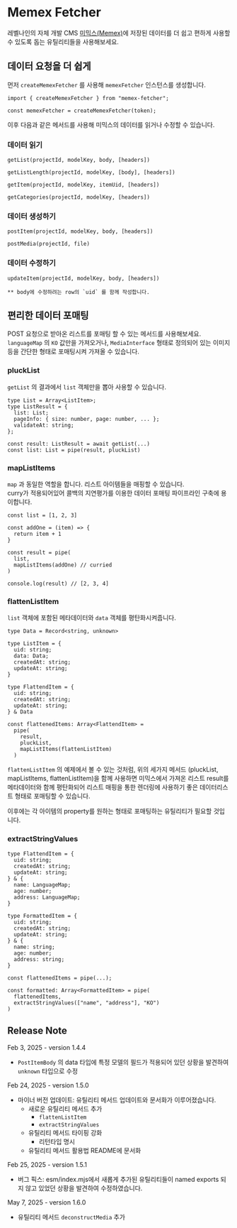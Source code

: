 # Memex Fetcher

레벨나인의 자체 개발 CMS [미믹스(Memex)](https://memexdata.io/)에 저장된 데이터를 더 쉽고 편하게 사용할 수 있도록 돕는 유틸리티들을 사용해보세요.

## 데이터 요청을 더 쉽게

먼저 `createMemexFetcher` 를 사용해 `memexFetcher` 인스턴스를 생성합니다.

```
import { createMemexFetcher } from "memex-fetcher";

const memexFetcher = createMemexFetcher(token);
```

이후 다음과 같은 메서드를 사용해 미믹스의 데이터를 읽거나 수정할 수 있습니다.

### 데이터 읽기

```
getList(projectId, modelKey, body, [headers])
```

```
getListLength(projectId, modelKey, [body], [headers])
```

```
getItem(projectId, modelKey, itemUid, [headers])
```

```
getCategories(projectId, modelKey, [headers])
```

### 데이터 생성하기

```
postItem(projectId, modelKey, body, [headers])
```

```
postMedia(projectId, file)
```

### 데이터 수정하기

```
updateItem(projectId, modelKey, body, [headers])

** body에 수정하려는 row의 `uid` 를 함께 작성합니다.
```

## 편리한 데이터 포매팅

POST 요청으로 받아온 리스트를 포매팅 할 수 있는 메서드를 사용해보세요. `languageMap` 의 `KO` 값만을 가져오거나, `MediaInterface` 형태로 정의되어 있는 이미지 등을 간단한 형태로 포매팅시켜 가져올 수 있습니다.

### pluckList

`getList` 의 결과에서 `list` 객체만을 뽑아 사용할 수 있습니다.

```
type List = Array<ListItem>;
type ListResult = {
  list: List;
  pageInfo: { size: number, page: number, ... };
  validateAt: string;
};

const result: ListResult = await getList(...)
const list: List = pipe(result, pluckList)
```

### mapListItems

`map` 과 동일한 역할을 합니다. 리스트 아이템들을 매핑할 수 있습니다.  
curry가 적용되어있어 콜백의 지연평가를 이용한 데이터 포매팅 파이프라인 구축에 용이합니다.

```
const list = [1, 2, 3]

const addOne = (item) => {
  return item + 1
}

const result = pipe(
  list,
  mapListItems(addOne) // curried
)

console.log(result) // [2, 3, 4]
```

### flattenListItem

`list` 객체에 포함된 메타데이터와 `data` 객체를 평탄화시켜줍니다.

```
type Data = Record<string, unknown>

type ListItem = {
  uid: string;
  data: Data;
  createdAt: string;
  updateAt: string;
}

type FlattendItem = {
  uid: string;
  createdAt: string;
  updateAt: string;
} & Data

const flattenedItems: Array<FlattendItem> =
  pipe(
    result,
    pluckList,
    mapListItems(flattenListItem)
  )
```

`flattenListItem` 의 예제에서 볼 수 있는 것처럼, 위의 세가지 메서드 (pluckList, mapListItems, flattenListItem)을 함께 사용하면 미믹스에서 가져온 리스트 result를 메타데이터와 함께 평탄화되어 리스트 매핑을 통한 렌더링에 사용하기 좋은 데이터리스트 형태로 포매팅할 수 있습니다.

이후에는 각 아이템의 property를 원하는 형태로 포매팅하는 유틸리티가 필요할 것입니다.

### extractStringValues

```
type FlattendItem = {
  uid: string;
  createdAt: string;
  updateAt: string;
} & {
  name: LanguageMap;
  age: number;
  address: LanguageMap;
}

type FormattedItem = {
  uid: string;
  createdAt: string;
  updateAt: string;
} & {
  name: string;
  age: number;
  address: string;
}

const flattenedItems = pipe(...);

const formatted: Array<FormattedItem> = pipe(
  flattenedItems,
  extractStringValues(["name", "address"], "KO")
)
```

## Release Note

Feb 3, 2025 - version 1.4.4

- `PostItemBody` 의 data 타입에 특정 모델의 필드가 적용되어 있던 상황을 발견하여 `unknown` 타입으로 수정

Feb 24, 2025 - version 1.5.0

- 마이너 버전 업데이트: 유틸리티 메서드 업데이트와 문서화가 이루어졌습니다.
  - 새로운 유틸리티 메서드 추가
    - `flattenListItem`
    - `extractStringValues`
  - 유틸리티 메서드 타이핑 강화
    - 리턴타입 명시
  - 유틸리티 메서드 활용법 README에 문서화

Feb 25, 2025 - version 1.5.1

- 버그 픽스: esm/index.mjs에서 새롭게 추가된 유틸리티들이 named exports 되지 않고 있었던 상황을 발견하여 수정하였습니다.

May 7, 2025 - version 1.6.0

- 유틸리티 메서드 `deconstructMedia` 추가
